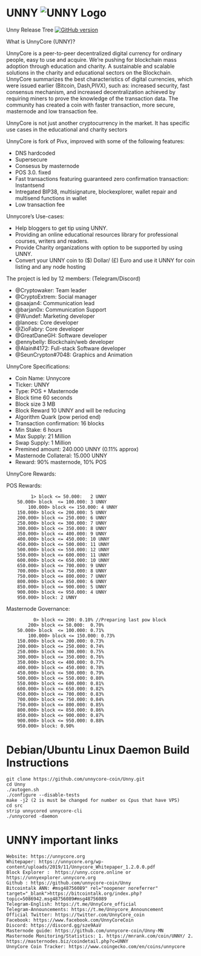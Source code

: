 # UNNY ![UNNY Logo](https://unny.ccore.online/images/coins_custom/unny_45.png)<br> 

Unny Release Tree [![GitHub version](https://img.shields.io/badge/Version-1.4.1.0-brightgreen.svg)](https://github.com/unnycore-coin/Unny/releases/tag/v1.4.1.0)


What is UnnyCore (UNNY)?

UnnyCore is a peer-to-peer decentralized digital currency for ordinary people, easy to use and acquire. We’re pushing for blockchain mass adoption through education and charity. A sustainable and scalable solutions in the charity and educational sectors on the Blockchain. UnnyCore summarizes the best characteristics of digital currencies, which were issued earlier (Bitcoin, Dash,PIVX), such as: increased security, fast consensus mechanism, and increased decentralization achieved by requiring miners to prove the knowledge of the transaction data. The community has created a coin with faster transaction, more secure, masternode and low transaction fee.

UnnyCore is not just another cryptocurrency in the market. It has specific use cases in the
educational and charity sectors

UnnyCore is fork of Pivx, improved with some of the following features: 

- DNS hardcoded 
- Supersecure
- Consesus by masternode 
- POS 3.0. fixed
- Fast transactions featuring guaranteed zero confirmation transaction: Instantsend 
- Intregated BIP38, multisignature, blockexplorer, wallet repair and multisend functions in wallet
- Low transaction fee

Unnycore’s Use-cases:
- Help bloggers to get tip using UNNY. 
- Providing an online educational resources library for professional courses, writers and readers. 
- Provide Charity organizations with option to be supported by using UNNY.
- Convert your UNNY coin to ($) Dollar/ (£) Euro and use it UNNY for coin listing and any node hosting


The project is led by 12 members: (Telegram/Discord)

- @Cryptowaker: Team leader
- @CryptoExtrem: Social manager
- @saajan4: Communication lead
- @barjan0x: Communication Support
- @Wundef: Marketing developer
- @lanoes: Core developer
- @ZioFabry: Core developer
- @GreatDaneGH: Software developer
- @ennybelly: Blockchain/web developer
- @Alain#4172: Full-stack Software developer
- @SeunCrypton#7048: Graphics and Animation

UnnyCore Specifications:
- Coin Name: Unnycore
- Ticker: UNNY
- Type: POS + Masternode
- Block time 60 seconds
- Block size 3 MB
- Block Reward 10 UNNY and will be reducing
- Algorithm Quark (pow period end)
- Transaction confirmation: 16 blocks
- Min Stake: 6 hours
- Max Supply: 21 Million
- Swap Supply: 1 Million
- Premined amount: 240.000 UNNY (0.11% approx)
- Masternode Collateral: 15.000 UNNY
- Reward: 90% masternode, 10% POS

UnnyCore Rewards:

POS Rewards:
```
	     1> block <= 50.000:   2 UNNY
 	50.000> block  <= 100.000: 3 UNNY
        100.000> block <= 150.000: 4 UNNY
	150.000> block <= 200.000: 5 UNNY
	200.000> block <= 250.000: 6 UNNY
	250.000> block <= 300.000: 7 UNNY
	300.000> block <= 350.000: 8 UNNY
	350.000> block <= 400.000: 9 UNNY
	400.000> block <= 450.000: 10 UNNY
	450.000> block <= 500.000: 11 UNNY
	500.000> block <= 550.000: 12 UNNY
	550.000> block <= 600.000: 11 UNNY
	600.000> block <= 650.000: 10 UNNY
 	650.000> block <= 700.000: 9 UNNY
	700.000> block <= 750.000: 8 UNNY
	750.000> block <= 800.000: 7 UNNY
	800.000> block <= 850.000: 6 UNNY
	850.000> block <= 900.000: 5 UNNY
	900.000> block <= 950.000: 4 UNNY
	950.000> block: 2 UNNY
```

Masternode Governance: 

```
   	      0> block <= 200: 0.10% //Preparing last pow block
	    200> block <= 50.000:  0.70%
 	50.000> block  <= 100.000: 0.71%
        100.000> block <= 150.000: 0.73%
	150.000> block <= 200.000: 0.73%
	200.000> block <= 250.000: 0.74%
	250.000> block <= 300.000: 0.75%
	300.000> block <= 350.000: 0.76%
	350.000> block <= 400.000: 0.77%
	400.000> block <= 450.000: 0.78%
	450.000> block <= 500.000: 0.79%
	500.000> block <= 550.000: 0.80%
	550.000> block <= 600.000: 0.81%
	600.000> block <= 650.000: 0.82%
 	650.000> block <= 700.000: 0.83%
	700.000> block <= 750.000: 0.84%
	750.000> block <= 800.000: 0.85%
	800.000> block <= 850.000: 0.86%
	850.000> block <= 900.000: 0.87%
	900.000> block <= 950.000: 0.88%
	950.000> block:	0.90%

```
# Debian/Ubuntu Linux Daemon Build Instructions

```
git clone https://github.com/unnycore-coin/Unny.git
cd Unny
./autogen.sh
./configure --disable-tests
make -j2 (2 is must be changed for number os Cpus that have VPS)
cd src
strip unnycored unnycore-cli
./unnycored -daemon
```

# UNNY important links
```
Website: https://unnycore.org
Whitepaper: https://unnycore.org/wp-content/uploads/2019/11/Unnycore_Whitepaper_1.2.0.0.pdf
Block Explorer :  https://unny.ccore.online or  https://unnyexplorer.unnycore.org
Github : https://github.com/unnycore-coin/Unny
Bitcointalk ANN: #msg48756089" rel="noopener noreferrer" target="_blank">https://bitcointalk.org/index.php?topic=5086942.msg48756089#msg48756089
Telegram-English: https://t.me/UnnyCore_official
Telegram-Announcements: https://t.me/Unnycore_Announcement
Official Twitter: https://twitter.com/UnnyCore_coin
Facebook: https://www.facebook.com/UnnyCoreCoin
Discord: https://discord.gg/sze9AaV
Masternode guide: https://github.com/unnycore-coin/Unny-MN
Masternode Monitoring/Statistics: 1. https://mnrank.com/coin/UNNY/ 2. https://masternodes.biz/coindetail.php?c=UNNY
UnnyCore Coin Tracker: https://www.coingecko.com/en/coins/unnycore
```
